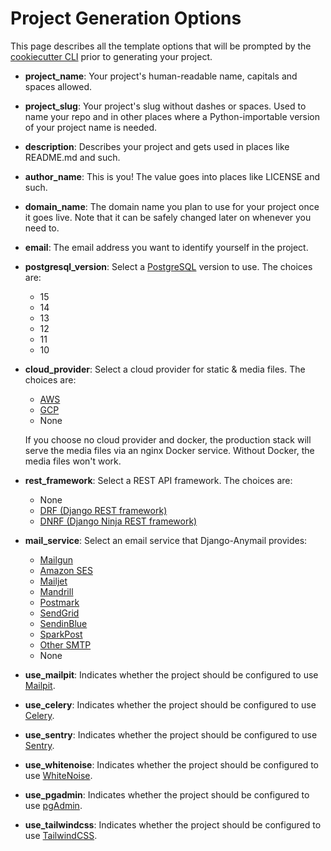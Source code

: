 # Project Generation Options

This page describes all the template options that will be prompted by the [cookiecutter CLI](https://github.com/cookiecutter/cookiecutter) prior to generating your project.

- **project_name**: Your project's human-readable name, capitals and spaces allowed.

- **project_slug**: Your project's slug without dashes or spaces. Used to name your repo and in other places where a Python-importable version of your project name is needed.

- **description**: Describes your project and gets used in places like README.md and such.

- **author_name**: This is you! The value goes into places like LICENSE and such.

- **domain_name**: The domain name you plan to use for your project once it goes live. Note that it can be safely changed later on whenever you need to.

- **email**: The email address you want to identify yourself in the project.

- **postgresql_version**: Select a [PostgreSQL](https://www.postgresql.org/docs/) version to use. The choices are:

  - 15
  - 14
  - 13
  - 12
  - 11
  - 10

- **cloud_provider**: Select a cloud provider for static & media files. The choices are:

  - [AWS](https://aws.amazon.com/s3/)
  - [GCP](https://cloud.google.com/storage)
  - None

  If you choose no cloud provider and docker, the production stack will serve the media files via an nginx Docker service. Without Docker, the media files won't work.

- **rest_framework**: Select a REST API framework. The choices are:

  - None
  - [DRF (Django REST framework)](https://www.django-rest-framework.org/)
  - [DNRF (Django Ninja REST framework)](https://django-ninja.rest-framework.com/)

- **mail_service**: Select an email service that Django-Anymail provides:

  - [Mailgun](https://www.mailgun.com/)
  - [Amazon SES](https://aws.amazon.com/ses/)
  - [Mailjet](https://www.mailjet.com/)
  - [Mandrill](http://mandrill.com/)
  - [Postmark](https://postmarkapp.com/)
  - [SendGrid](https://sendgrid.com/)
  - [SendinBlue](https://www.sendinblue.com/)
  - [SparkPost](https://www.sparkpost.com/)
  - [Other SMTP](https://anymail.readthedocs.io/en/stable/)
  - None

- **use_mailpit**: Indicates whether the project should be configured to use [Mailpit](https://github.com/axllent/mailpit/).

- **use_celery**: Indicates whether the project should be configured to use [Celery](https://github.com/celery/celery).

- **use_sentry**: Indicates whether the project should be configured to use [Sentry](https://github.com/getsentry/sentry).

- **use_whitenoise**: Indicates whether the project should be configured to use [WhiteNoise](https://github.com/evansd/whitenoise).

- **use_pgadmin**: Indicates whether the project should be configured to use [pgAdmin](https://www.pgadmin.org/).

- **use_tailwindcss**: Indicates whether the project should be configured to use [TailwindCSS](https://tailwindcss.com/).

